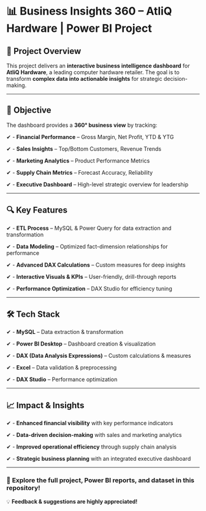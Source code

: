 # 📊 Business Insights 360 – AtliQ Hardware | Power BI Project  

## 📌 Project Overview  
This project delivers an **interactive business intelligence dashboard** for **AtliQ Hardware**, a leading computer hardware retailer. The goal is to transform **complex data into actionable insights** for strategic decision-making.  

---  

## 🎯 Objective  
The dashboard provides a **360° business view** by tracking:  

✔ - **Financial Performance** – Gross Margin, Net Profit, YTD & YTG  

✔ - **Sales Insights** – Top/Bottom Customers, Revenue Trends  

✔ - **Marketing Analytics** – Product Performance Metrics  

✔ - **Supply Chain Metrics** – Forecast Accuracy, Reliability  

✔ - **Executive Dashboard** – High-level strategic overview for leadership  

---  

## 🔍 Key Features  

✔ - **ETL Process** – MySQL & Power Query for data extraction and transformation  

✔ - **Data Modeling** – Optimized fact-dimension relationships for performance  

✔ - **Advanced DAX Calculations** – Custom measures for deep insights  

✔ - **Interactive Visuals & KPIs** – User-friendly, drill-through reports  

✔ - **Performance Optimization** – DAX Studio for efficiency tuning  

---  

## 🛠 Tech Stack  

✔ - **MySQL** – Data extraction & transformation  

✔ - **Power BI Desktop** – Dashboard creation & visualization  

✔ - **DAX (Data Analysis Expressions)** – Custom calculations & measures  

✔ - **Excel** – Data validation & preprocessing  

✔ - **DAX Studio** – Performance optimization  

---  

## 📈 Impact & Insights  

✔ - **Enhanced financial visibility** with key performance indicators  

✔ - **Data-driven decision-making** with sales and marketing analytics  

✔ - **Improved operational efficiency** through supply chain analysis  

✔ - **Strategic business planning** with an integrated executive dashboard  

---  

### 🚀 **Explore the full project, Power BI reports, and dataset in this repository!**  

💡 **Feedback & suggestions are highly appreciated!**  
